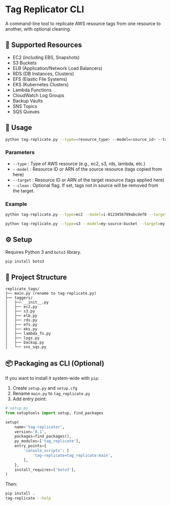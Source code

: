 # Tag Replicator CLI

A command-line tool to replicate AWS resource tags from one resource to another, with optional cleaning.

## 🧩 Supported Resources

- EC2 (including EBS, Snapshots)
- S3 Buckets
- ELB (Application/Network Load Balancers)
- RDS (DB Instances, Clusters)
- EFS (Elastic File Systems)
- EKS (Kubernetes Clusters)
- Lambda Functions
- CloudWatch Log Groups
- Backup Vaults
- SNS Topics
- SQS Queues

## 🚀 Usage

```bash
python tag-replicate.py --type=<resource_type> --model=<source_id> --target=<target_id> [--clean]
```

### Parameters

- `--type`   : Type of AWS resource (e.g., ec2, s3, rds, lambda, etc.)
- `--model`  : Resource ID or ARN of the source resource (tags copied from here)
- `--target` : Resource ID or ARN of the target resource (tags applied here)
- `--clean`  : Optional flag. If set, tags not in source will be removed from the target.

### Example

```bash
python tag-replicate.py --type=ec2 --model=i-0123456789abcdef0 --target=i-0fedcba9876543210
```

```bash
python tag-replicate.py --type=s3 --model=my-source-bucket --target=my-target-bucket --clean
```

## ⚙️ Setup

Requires Python 3 and `boto3` library.

```bash
pip install boto3
```

## 📁 Project Structure

```
replicate_tags/
├── main.py (rename to tag-replicate.py)
├── taggers/
│   ├── __init__.py
│   ├── ec2.py
│   ├── s3.py
│   ├── elb.py
│   ├── rds.py
│   ├── efs.py
│   ├── eks.py
│   ├── lambda_fn.py
│   ├── logs.py
│   ├── backup.py
│   └── sns_sqs.py
```

## 📦 Packaging as CLI (Optional)

If you want to install it system-wide with `pip`:

1. Create `setup.py` and `setup.cfg`
2. Rename `main.py` to `tag_replicate.py`
3. Add entry point:

```python
# setup.py
from setuptools import setup, find_packages

setup(
    name='tag-replicator',
    version='0.1',
    packages=find_packages(),
    py_modules=['tag_replicate'],
    entry_points={
        'console_scripts': [
            'tag-replicate=tag_replicate:main',
        ],
    },
    install_requires=['boto3'],
)
```

Then:

```bash
pip install .
tag-replicate --help
```
